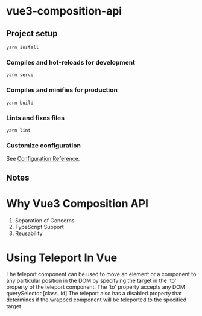 # vue3-composition-api

## Project setup
```
yarn install
```

### Compiles and hot-reloads for development
```
yarn serve
```

### Compiles and minifies for production
```
yarn build
```

### Lints and fixes files
```
yarn lint
```

### Customize configuration
See [Configuration Reference](https://cli.vuejs.org/config/).


## Notes
# Why Vue3 Composition API
1. Separation of Concerns
2. TypeScript Support
3. Reusability

# Using Teleport In Vue
The teleport component can be used to move an element or a component to any particular position in the DOM by specifying the target in the 'to' property of the teleport component. The 'to' property accepts any DOM querySelector [class, id]
The teleport also has a disabled property that determines if the wrapped component will be teleported to the specified target
